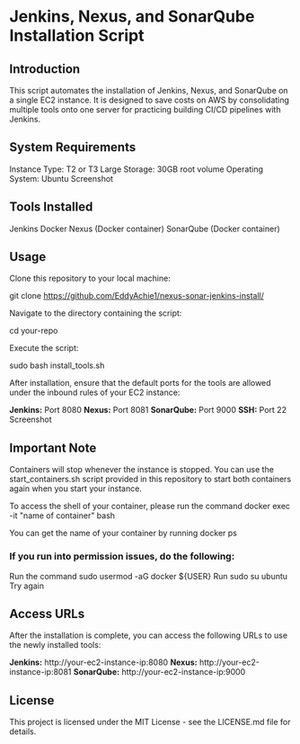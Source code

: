 # Jenkins, Nexus, and SonarQube Installation Script

## Introduction
This script automates the installation of Jenkins, Nexus, and SonarQube on a single EC2 instance. It is designed to save costs on AWS by consolidating multiple tools onto one server for practicing building CI/CD pipelines with Jenkins.

## System Requirements
Instance Type: T2 or T3 Large
Storage: 30GB root volume
Operating System: Ubuntu
Screenshot 

## Tools Installed
Jenkins
Docker
Nexus (Docker container)
SonarQube (Docker container)

## Usage
Clone this repository to your local machine:

git clone https://github.com/EddyAchie1/nexus-sonar-jenkins-install/

Navigate to the directory containing the script:

cd your-repo

Execute the script:

sudo bash install_tools.sh

After installation, ensure that the default ports for the tools are allowed under the inbound rules of your EC2 instance:

**Jenkins:** Port 8080
**Nexus:** Port 8081
**SonarQube:** Port 9000
**SSH:** Port 22
Screenshot 

## Important Note
Containers will stop whenever the instance is stopped. You can use the start_containers.sh script provided in this repository to start both containers again when you start your instance.

To access the shell of your container, please run the command docker exec -it "name of container" bash

You can get the name of your container by running docker ps

### If you run into permission issues, do the following:
Run the command sudo usermod -aG docker ${USER}
Run sudo su ubuntu
Try again

## Access URLs
After the installation is complete, you can access the following URLs to use the newly installed tools:

**Jenkins:** http://your-ec2-instance-ip:8080
**Nexus:** http://your-ec2-instance-ip:8081
**SonarQube:** http://your-ec2-instance-ip:9000

## License
This project is licensed under the MIT License - see the LICENSE.md file for details.
